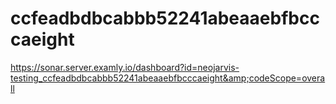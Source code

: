 # ccfeadbdbcabbb52241abeaaebfbcccaeight
https://sonar.server.examly.io/dashboard?id=neojarvis-testing_ccfeadbdbcabbb52241abeaaebfbcccaeight&amp;codeScope=overall
